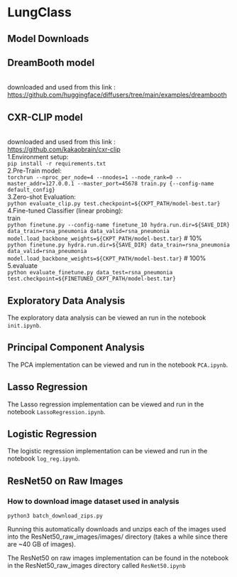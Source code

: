 # LungClass

## Model Downloads
## DreamBooth model 
<br>downloaded and used from this link :<br> https://github.com/huggingface/diffusers/tree/main/examples/dreambooth <br>


## CXR-CLIP model  
<br>downloaded and used from this link : <br>https://github.com/kakaobrain/cxr-clip <br>
1.Environment setup: <br>
`pip install -r requirements.txt`<br>
2.Pre-Train model:<br> 
`torchrun --nproc_per_node=4 --nnodes=1 --node_rank=0 --master_addr=127.0.0.1 --master_port=45678 train.py {--config-name default_config}`<br>
3.Zero-shot Evaluation:<br> `python evaluate_clip.py test.checkpoint=${CKPT_PATH/model-best.tar}`<br>
4.Fine-tuned Classifier (linear probing):<br>
train<br>
`python finetune.py --config-name finetune_10 hydra.run.dir=${SAVE_DIR} data_train=rsna_pneumonia data_valid=rsna_pneumonia model.load_backbone_weights=${CKPT_PATH/model-best.tar}` # 10%<br>
`python finetune.py hydra.run.dir=${SAVE_DIR} data_train=rsna_pneumonia data_valid=rsna_pneumonia model.load_backbone_weights=${CKPT_PATH/model-best.tar}` # 100%<br>
5.evaluate<br>
`python evaluate_finetune.py data_test=rsna_pneumonia test.checkpoint=${FINETUNED_CKPT_PATH/model-best.tar}`<br>



## Exploratory Data Analysis
The exploratory data analysis can be viewed an run in the notebook `init.ipynb`.

## Principal Component Analysis
The PCA implementation can be viewed and run in the notebook `PCA.ipynb`.

## Lasso Regression 
The Lasso regression implementation can be viewed and run in the notebook `LassoRegression.ipynb`.

## Logistic Regression
The logistic regression implementation can be viewed and run in the notebook `log_reg.ipynb`.

## ResNet50 on Raw Images
### How to download image dataset used in analysis
```
python3 batch_download_zips.py
```
Running this automatically downloads and unzips each of the images used into the ResNet50_raw_images/images/ directory (takes a while since there are ~40 GB of images).

The ResNet50 on raw images implementation can be found in the notebook in the ResNet50_raw_images directory called `ResNet50.ipynb`
